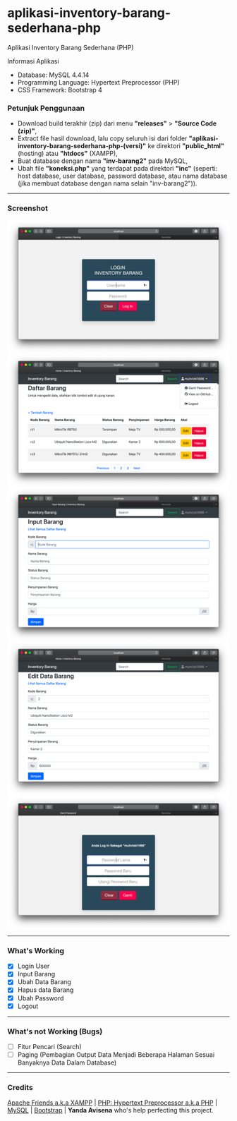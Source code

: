 # aplikasi-inventory-barang-sederhana-php
 Aplikasi Inventory Barang Sederhana (PHP)

Informasi Aplikasi
- Database: MySQL 4.4.14
- Programming Language: Hypertext Preprocessor (PHP)
- CSS Framework: Bootstrap 4

### Petunjuk Penggunaan
- Download build terakhir (zip) dari menu <b>"releases"</b> > <b>"Source Code (zip)"</b>,
- Extract file hasil download, lalu copy seluruh isi dari folder <b>"aplikasi-inventory-barang-sederhana-php-(versi)"</b> ke direktori <b>"public_html"</b> (hosting) atau <b>"htdocs"</b> (XAMPP),
- Buat database dengan nama <b>"inv-barang2"</b> pada MySQL,
- Ubah file <b>"koneksi.php"</b> yang terdapat pada direktori <b>"inc"</b> (seperti: host database, user database, password database, atau nama database (jika membuat database dengan nama selain "inv-barang2")).

--------------------------------------------------------------------------------------------

### Screenshot
<img src="/Screenshot/login.png?raw=true" alt="Halaman Login" align="center">

<img src="/Screenshot/halaman-utama.png?raw=true" alt="Halaman Utama" align="center">

<img src="/Screenshot/input-barang.png?raw=true" alt="Halaman Input Barang" align="center">

<img src="/Screenshot/edit-data-barang.png?raw=true" alt="Halaman Edit Data Barang" align="center">

<img src="/Screenshot/ganti-password.png?raw=true" alt="Halaman Ganti Password" align="center">

--------------------------------------------------------------------------------------------

### What's Working
- [X] Login User
- [X] Input Barang
- [X] Ubah Data Barang
- [X] Hapus data Barang
- [X] Ubah Password
- [X] Logout

--------------------------------------------------------------------------------------------

### What's not Working (Bugs)
- [ ] Fitur Pencari (Search)
- [ ] Paging (Pembagian Output Data Menjadi Beberapa Halaman Sesuai Banyaknya Data Dalam Database)

--------------------------------------------------------------------------------------------
 
### Credits
[Apache Friends a.k.a XAMPP](https://www.apachefriends.org/) | [PHP: Hypertext Preprocessor a.k.a PHP](https://php.net/) | [MySQL](https://www.mysql.com/) | [Bootstrap](https://getbootstrap.com/) | <b>Yanda Avisena</b> who's help perfecting this project.